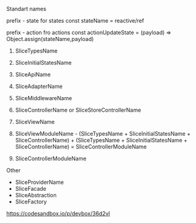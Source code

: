 Standart names

prefix - state for states
const stateName = reactive/ref

prefix - action fro actions
const actionUpdateState = (payload) => Object.assign(stateName,payload)


1. SliceTypesName
2. SliceInitialStatesName
3. SliceApiName
4. SliceAdapterName
5. SliceMiddlewareName
6. SliceControllerName or SliceStoreControllerName
7. SliceViewName


1. SliceViewModuleName - (SliceTypesName + SliceInitialStatesName + SliceControllerName) + (SliceTypesName + SliceInitialStatesName + SliceControllerName) = SliceControllerModuleName
2. SliceControllerModuleName

Other
- SliceProviderName
- SliceFacade
- SliceAbstraction
- SliceFactory

https://codesandbox.io/p/devbox/36d2vl

